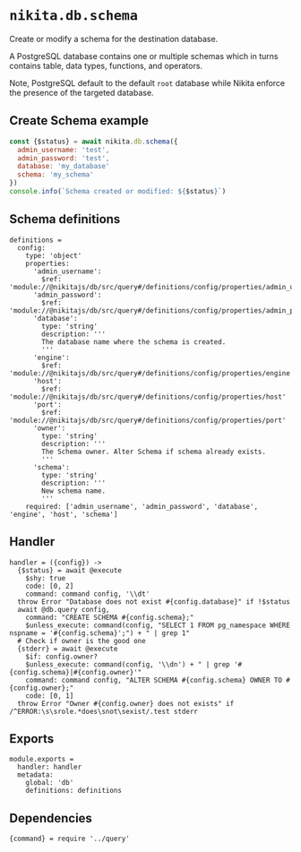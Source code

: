 
# `nikita.db.schema`

Create or modify a schema for the destination database.

A PostgreSQL database contains one or multiple schemas which in turns contains
table, data types, functions, and operators.

Note, PostgreSQL default to the default `root` database while Nikita enforce the
presence of the targeted database.

## Create Schema example

```js
const {$status} = await nikita.db.schema({
  admin_username: 'test',
  admin_password: 'test',
  database: 'my_database'
  schema: 'my_schema'
})
console.info(`Schema created or modified: ${$status}`)
```

## Schema definitions

    definitions =
      config:
        type: 'object'
        properties:
          'admin_username':
            $ref: 'module://@nikitajs/db/src/query#/definitions/config/properties/admin_username'
          'admin_password':
            $ref: 'module://@nikitajs/db/src/query#/definitions/config/properties/admin_password'
          'database':
            type: 'string'
            description: '''
            The database name where the schema is created.
            '''
          'engine':
            $ref: 'module://@nikitajs/db/src/query#/definitions/config/properties/engine'
          'host':
            $ref: 'module://@nikitajs/db/src/query#/definitions/config/properties/host'
          'port':
            $ref: 'module://@nikitajs/db/src/query#/definitions/config/properties/port'
          'owner':
            type: 'string'
            description: '''
            The Schema owner. Alter Schema if schema already exists.
            '''
          'schema':
            type: 'string'
            description: '''
            New schema name.
            '''
        required: ['admin_username', 'admin_password', 'database', 'engine', 'host', 'schema']

## Handler

    handler = ({config}) ->
      {$status} = await @execute
        $shy: true
        code: [0, 2]
        command: command config, '\\dt'
      throw Error "Database does not exist #{config.database}" if !$status
      await @db.query config,
        command: "CREATE SCHEMA #{config.schema};"
        $unless_execute: command(config, "SELECT 1 FROM pg_namespace WHERE nspname = '#{config.schema}';") + " | grep 1"
      # Check if owner is the good one
      {stderr} = await @execute
        $if: config.owner?
        $unless_execute: command(config, '\\dn') + " | grep '#{config.schema}|#{config.owner}'"
        command: command config, "ALTER SCHEMA #{config.schema} OWNER TO #{config.owner};"
        code: [0, 1]
      throw Error "Owner #{config.owner} does not exists" if /^ERROR:\s\srole.*does\snot\sexist/.test stderr

## Exports

    module.exports =
      handler: handler
      metadata:
        global: 'db'
        definitions: definitions

## Dependencies

    {command} = require '../query'
